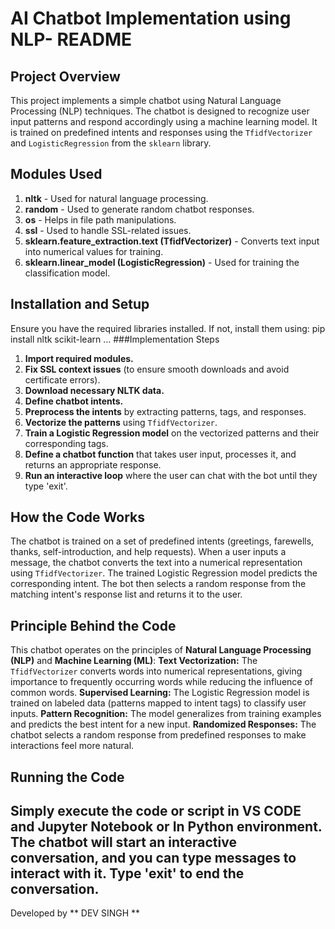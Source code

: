 # AI Chatbot Implementation using NLP- README

## Project Overview
This project implements a simple chatbot using Natural Language Processing (NLP) techniques. The chatbot is designed to recognize user input patterns and respond accordingly using a machine learning model. It is trained on predefined intents and responses using the `TfidfVectorizer` and `LogisticRegression` from the `sklearn` library.

## Modules Used

1. **nltk** - Used for natural language processing.
2. **random** - Used to generate random chatbot responses.
3. **os** - Helps in file path manipulations.
4. **ssl** - Used to handle SSL-related issues.
5. **sklearn.feature_extraction.text (TfidfVectorizer)** - Converts text input into numerical values for training.
6. **sklearn.linear_model (LogisticRegression)** - Used for training the classification model.

## Installation and Setup
Ensure you have the required libraries installed. If not, install them using:
pip install nltk scikit-learn
...
###Implementation Steps
1. **Import required modules.**
2. **Fix SSL context issues** (to ensure smooth downloads and avoid certificate errors).
3. **Download necessary NLTK data.**
4. **Define chatbot intents.**
5. **Preprocess the intents** by extracting patterns, tags, and responses.
6. **Vectorize the patterns** using `TfidfVectorizer`.
7. **Train a Logistic Regression model** on the vectorized patterns and their corresponding tags.
8. **Define a chatbot function** that takes user input, processes it, and returns an appropriate response.
9. **Run an interactive loop** where the user can chat with the bot until they type 'exit'.

## How the Code Works
The chatbot is trained on a set of predefined intents (greetings, farewells, thanks, self-introduction, and help requests).
When a user inputs a message, the chatbot converts the text into a numerical representation using `TfidfVectorizer`.
The trained Logistic Regression model predicts the corresponding intent.
The bot then selects a random response from the matching intent's response list and returns it to the user.

## Principle Behind the Code
This chatbot operates on the principles of **Natural Language Processing (NLP)** and **Machine Learning (ML)**:
**Text Vectorization:** The `TfidfVectorizer` converts words into numerical representations, giving importance to frequently occurring words while reducing the influence of common words.
**Supervised Learning:** The Logistic Regression model is trained on labeled data (patterns mapped to intent tags) to classify user inputs.
**Pattern Recognition:** The model generalizes from training examples and predicts the best intent for a new input.
**Randomized Responses:** The chatbot selects a random response from predefined responses to make interactions feel more natural.

## Running the Code
Simply execute the code or script in VS CODE and Jupyter Notebook or In Python environment. The chatbot will start an interactive conversation, and you can type messages to interact with it. Type 'exit' to end the conversation.
---
Developed by ** DEV SINGH **